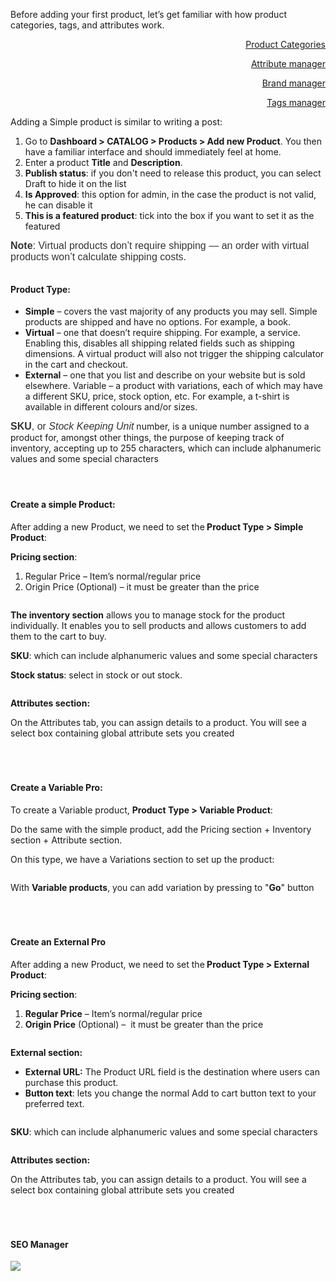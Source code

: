 <p>Before adding your first product, let&rsquo;s get familiar with how product categories, tags, and attributes work.</p>
<p style="text-align: right;"><a href="product-manager/products-category">Product Categories</a></p>
<p style="text-align: right;"><a href="product-manager/attribute-manager">Attribute manager</a></p>
<p style="text-align: right;"><a href="product-manager/brand-manager">Brand manager</a></p>
<p style="text-align: right;"><a href="product-manager/tags-manager">Tags manager</a></p>
<p>Adding a Simple product is similar to writing a post:</p>
<ol>
<li>Go to <strong>Dashboard &gt; CATALOG &gt; Products &gt; Add new Product</strong>. You then have a familiar interface and should immediately feel at home.</li>
<li>Enter a product <strong>Title</strong> and <strong>Description</strong>.</li>
<li><strong>Publish status</strong>: if you don't need to release this product, you can select Draft to hide it on the list</li>
<li><strong>Is Approved</strong>: this option for admin, in the case the product is not valid, he can disable it</li>
<li><strong>This is a featured product</strong>: tick into the box if you want to set it as the featured</li>
</ol>
<p><span style="color: #333333; font-family: sans-serif; font-size: 16px; background-color: #ffffff;"><strong>Note</strong>: Virtual products don&rsquo;t require shipping &mdash; an order with virtual products won&rsquo;t calculate shipping costs.</span></p>
<p><img src="/assets/images/create-a-new-product/ff40e80e540304806eb8165d9aafc56d.png" alt="" /></p>
<h4>Product Type:&nbsp;</h4>
<ul>
<li><strong>Simple</strong> &ndash; covers the vast majority of any products you may sell. Simple products are shipped and have no options. For example, a book.</li>
<li><strong>Virtual</strong> &ndash; one that doesn&rsquo;t require shipping. For example, a service. Enabling this, disables all shipping related fields such as shipping dimensions. A virtual product will also not trigger the shipping calculator in the cart and checkout.</li>
<li><strong> External</strong> &ndash; one that you list and describe on your website but is sold elsewhere. Variable &ndash; a product with variations, each of which may have a different SKU, price, stock option, etc. For example, a t-shirt is available in different colours and/or sizes.</li>
</ul>
<p><span style="color: #333333; font-family: sans-serif; font-size: 16px; background-color: #ffffff;"><strong>SKU</strong>, or&nbsp;</span><em style="box-sizing: border-box; color: #333333; font-family: sans-serif; font-size: 16px; background-color: #ffffff;">Stock Keeping Unit</em> number, is a unique number assigned to a product for, amongst other things, the purpose of keeping track of inventory, accepting up to 255 characters, which can include alphanumeric values and some special characters</p>
<h4>&nbsp;</h4>
<h4>Create a simple Product:</h4>
<p>After adding a new Product, we need to set the<strong> Product Type &gt; Simple Product</strong>:</p>
<p><strong>Pricing section</strong>:</p>
<ol>
<li>Regular Price &ndash; Item&rsquo;s normal/regular price</li>
<li>Origin Price (Optional) &ndash;&nbsp;it must be greater than the price&nbsp;</li>
</ol>
<p><img src="/assets/images/create-a-new-product/768ee2d2b1ba54a7daf3342dde497b5f.png" alt="" /></p>
<p><strong>The inventory section</strong> allows you to manage stock for the product individually. It enables you to sell products and allows customers to add them to the cart to buy.</p>
<p><strong>SKU</strong>: which can include alphanumeric values and some special characters</p>
<p><strong>Stock status</strong>: select in stock or out stock.</p>
<p><img src="/assets/images/create-a-new-product/cad70485666f8b93c78b448488aefc3d.png" alt="" /></p>
<p><strong>Attributes section:&nbsp;</strong></p>
<p>On the Attributes tab, you can assign details to a product. You will see a select box containing global attribute sets you created</p>
<p><img src="/assets/images/create-a-new-product/23d27134bb9b3f1c7d0aad03f83069ae.png" alt="" /></p>
<h4>&nbsp;</h4>
<h4>Create a Variable Pro:</h4>
<p>To create a Variable product,&nbsp;<strong>Product Type &gt; Variable Product</strong>:</p>
<p>Do the same with the simple product, add the Pricing section + Inventory section + Attribute section.</p>
<p>On this type, we have a Variations section to set up the product:</p>
<p><img src="/assets/images/create-a-new-product/4cac0623b100ef23483fdfdecd014730.png" alt="" /></p>
<p>With <strong>Variable products</strong>, you can add variation by pressing to "<strong>Go</strong>" button</p>
<p><img src="/assets/images/create-a-new-product/bf79b8998fb11eec599fddf1c4b03b1a.png" alt="" /></p>
<h4>&nbsp;</h4>
<h4>Create an External Pro</h4>
<p>After adding a new Product, we need to set the<strong>&nbsp;Product Type &gt; External Product</strong>:</p>
<p><strong>Pricing section</strong>:</p>
<ol>
<li><strong>Regular Price</strong> &ndash; Item&rsquo;s normal/regular price</li>
<li><strong>Origin Price</strong> (Optional) &ndash;&nbsp; it must be greater than the price&nbsp;</li>
</ol>
<p><img src="/assets/images/create-a-new-product/5252b7e638b66ea83d43666fa42246b9.png" alt="" /></p>
<p><strong>External section:&nbsp;</strong></p>
<ul>
<li><strong>External URL:</strong> The Product URL field is the destination where users can purchase this product.</li>
<li><strong>Button text</strong>: lets you change the normal Add to cart button text to your preferred text.</li>
</ul>
<p><img src="/assets/images/create-a-new-product/598d0afa0a76d76266996f7ab96199ea.png" alt="" /></p>
<p><strong>SKU</strong>: which can include alphanumeric values and some special characters</p>
<p><img src="/assets/images/create-a-new-product/167ae3762e0d12cda49e0caa674528ea.png" alt="" /></p>
<p><strong>Attributes section:&nbsp;</strong></p>
<p>On the Attributes tab, you can assign details to a product. You will see a select box containing global attribute sets you created</p>
<p><img src="/assets/images/create-a-new-product/853fbe8081e8a4a99ca23574e17d4621.png" alt="" /></p>
<h4>&nbsp;</h4>
<h4>SEO Manager</h4>
<p><img src="/assets/images/create-a-new-product/8357b67a56a1d4362eca43b63bdd894d.png" /></p>